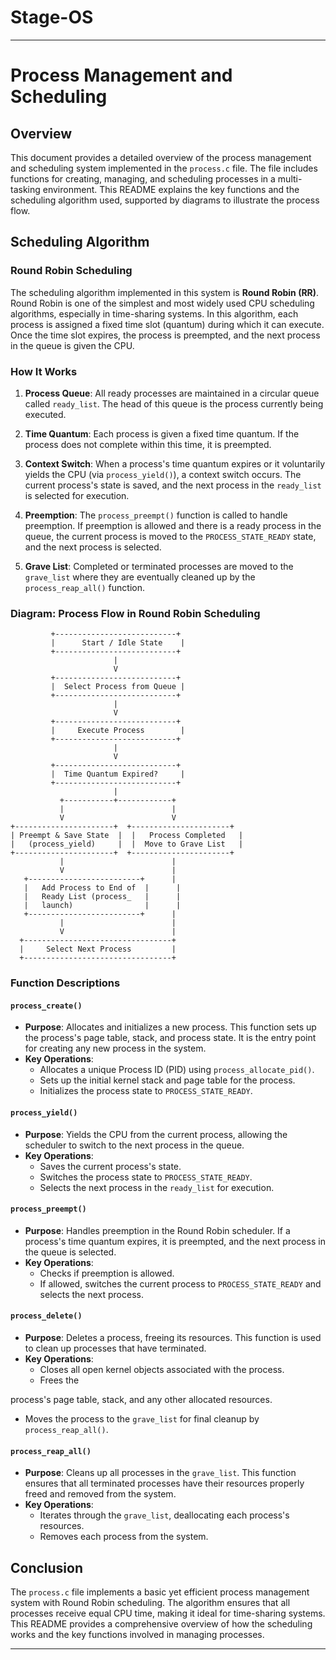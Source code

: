# Stage-OS

---

# Process Management and Scheduling

## Overview

This document provides a detailed overview of the process management and scheduling system implemented in the `process.c` file. The file includes functions for creating, managing, and scheduling processes in a multi-tasking environment. This README explains the key functions and the scheduling algorithm used, supported by diagrams to illustrate the process flow.

## Scheduling Algorithm

### Round Robin Scheduling

The scheduling algorithm implemented in this system is **Round Robin (RR)**. Round Robin is one of the simplest and most widely used CPU scheduling algorithms, especially in time-sharing systems. In this algorithm, each process is assigned a fixed time slot (quantum) during which it can execute. Once the time slot expires, the process is preempted, and the next process in the queue is given the CPU.

### How It Works

1. **Process Queue**: All ready processes are maintained in a circular queue called `ready_list`. The head of this queue is the process currently being executed.

2. **Time Quantum**: Each process is given a fixed time quantum. If the process does not complete within this time, it is preempted.

3. **Context Switch**: When a process's time quantum expires or it voluntarily yields the CPU (via `process_yield()`), a context switch occurs. The current process's state is saved, and the next process in the `ready_list` is selected for execution.

4. **Preemption**: The `process_preempt()` function is called to handle preemption. If preemption is allowed and there is a ready process in the queue, the current process is moved to the `PROCESS_STATE_READY` state, and the next process is selected.

5. **Grave List**: Completed or terminated processes are moved to the `grave_list` where they are eventually cleaned up by the `process_reap_all()` function.

### Diagram: Process Flow in Round Robin Scheduling

```
         +---------------------------+
         |      Start / Idle State    |
         +---------------------------+
                       |
                       V
         +---------------------------+
         |  Select Process from Queue |
         +---------------------------+
                       |
                       V
         +---------------------------+
         |     Execute Process        |
         +---------------------------+
                       |
                       V
         +---------------------------+
         |  Time Quantum Expired?     |
         +---------------------------+
                       |
           +-----------+------------+
           |                        |
           V                        V
+----------------------+  +----------------------+
| Preempt & Save State  |  |   Process Completed   |
|   (process_yield)     |  |  Move to Grave List   |
+----------------------+  +----------------------+
           |                        |
           V                        |
   +-------------------------+      |
   |   Add Process to End of  |      |
   |   Ready List (process_   |      |
   |   launch)                |      |
   +-------------------------+      |
           |                        |
           V                        |
  +---------------------------------+
  |     Select Next Process         |
  +---------------------------------+
```

### Function Descriptions

#### `process_create()`

- **Purpose**: Allocates and initializes a new process. This function sets up the process's page table, stack, and process state. It is the entry point for creating any new process in the system.
- **Key Operations**:
  - Allocates a unique Process ID (PID) using `process_allocate_pid()`.
  - Sets up the initial kernel stack and page table for the process.
  - Initializes the process state to `PROCESS_STATE_READY`.

#### `process_yield()`

- **Purpose**: Yields the CPU from the current process, allowing the scheduler to switch to the next process in the queue.
- **Key Operations**:
  - Saves the current process's state.
  - Switches the process state to `PROCESS_STATE_READY`.
  - Selects the next process in the `ready_list` for execution.

#### `process_preempt()`

- **Purpose**: Handles preemption in the Round Robin scheduler. If a process's time quantum expires, it is preempted, and the next process in the queue is selected.
- **Key Operations**:
  - Checks if preemption is allowed.
  - If allowed, switches the current process to `PROCESS_STATE_READY` and selects the next process.

#### `process_delete()`

- **Purpose**: Deletes a process, freeing its resources. This function is used to clean up processes that have terminated.
- **Key Operations**:
  - Closes all open kernel objects associated with the process.
  - Frees the

process's page table, stack, and any other allocated resources.
  - Moves the process to the `grave_list` for final cleanup by `process_reap_all()`.

#### `process_reap_all()`

- **Purpose**: Cleans up all processes in the `grave_list`. This function ensures that all terminated processes have their resources properly freed and removed from the system.
- **Key Operations**:
  - Iterates through the `grave_list`, deallocating each process's resources.
  - Removes each process from the system.

## Conclusion

The `process.c` file implements a basic yet efficient process management system with Round Robin scheduling. The algorithm ensures that all processes receive equal CPU time, making it ideal for time-sharing systems. This README provides a comprehensive overview of how the scheduling works and the key functions involved in managing processes.

---

